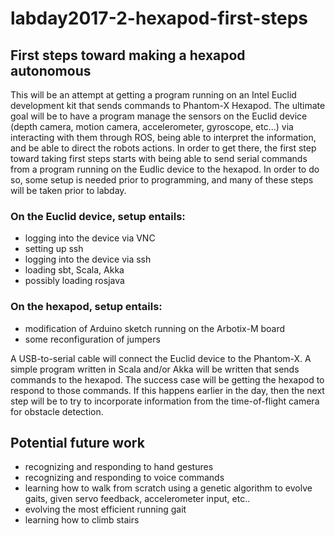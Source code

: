 # labday2017-2-hexapod-first-steps

## First steps toward making a hexapod autonomous

This will be an attempt at getting a program running on an Intel Euclid development kit that sends commands to Phantom-X Hexapod.  The ultimate goal will be to have a program manage the sensors on the Euclid device (depth camera, motion camera, accelerometer, gyroscope, etc...) via interacting with them through ROS, being able to interpret the information, and be able to direct the robots actions.  In order to get there, the first step toward taking first steps starts with being able to send serial commands from a program running on the Eudlic device to the hexapod.  In order to do so, some setup is needed prior to programming, and many of these steps will be taken prior to labday.

### On the Euclid device, setup entails:

* logging into the device via VNC
* setting up ssh
* logging into the device via ssh
* loading sbt, Scala, Akka
* possibly loading rosjava

### On the hexapod, setup entails:

* modification of Arduino sketch running on the Arbotix-M board
* some reconfiguration of jumpers

A USB-to-serial cable will connect the Euclid device to the Phantom-X.  A simple program written in Scala and/or Akka will be written that sends commands to the hexapod.  The success case will be getting the hexapod to respond to those commands.  If this happens earlier in the day, then the next step will be to try to incorporate information from the time-of-flight camera for obstacle detection.

## Potential future work

* recognizing and responding to hand gestures
* recognizing and responding to voice commands
* learning how to walk from scratch using a genetic algorithm to evolve gaits, given servo feedback, accelerometer input, etc..
* evolving the most efficient running gait
* learning how to climb stairs
